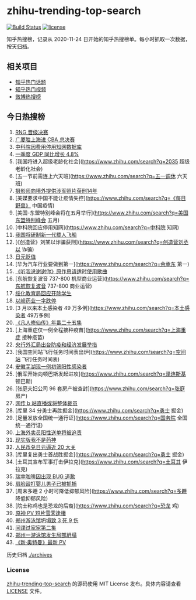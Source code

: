 # zhihu-trending-top-search

[![Build Status](https://github.com/justjavac/zhihu-trending-top-search/workflows/ci/badge.svg?branch=main)](https://github.com/justjavac/zhihu-trending-top-search/actions)
[![license](https://img.shields.io/github/license/justjavac/zhihu-trending-top-search)](https://github.com/justjavac/zhihu-trending-top-search/blob/main/LICENSE)

知乎热搜榜，记录从 2020-11-24 日开始的知乎热搜榜单。每小时抓取一次数据，按天[归档](./archives)。

## 相关项目

- [知乎热门话题](https://github.com/justjavac/zhihu-trending-hot-questions)
- [知乎热门视频](https://github.com/justjavac/zhihu-trending-hot-video)
- [微博热搜榜](https://github.com/justjavac/weibo-trending-hot-search)

## 今日热搜榜

<!-- BEGIN -->
<!-- 最后更新时间 Tue Apr 19 2022 20:31:01 GMT+0800 (China Standard Time) -->

1. [RNG 晋级决赛](https://www.zhihu.com/search?q=rng)
1. [广厦胜上海进 CBA 总决赛](https://www.zhihu.com/search?q=广厦晋级总决赛)
1. [中科院因费用停用知网数据库](https://www.zhihu.com/search?q=中科院停用知网数据库)
1. [一季度 GDP 同比增长 4.8%](https://www.zhihu.com/search?q=一季度GDP)
1. [我国将进入超级老龄化社会](https://www.zhihu.com/search?q=2035 超级老龄化社会)
1. [五一节前需连上六天班](https://www.zhihu.com/search?q=五一调休 六天班)
1. [摄影师向境外提供涉军照片获刑14年](https://www.zhihu.com/search?q=摄影师获刑14年)
1. [美媒要求中国不能让疫情失控](https://www.zhihu.com/search?q=《每日野兽》 中国疫情)
1. [美国-东盟特别峰会将在五月举行](https://www.zhihu.com/search?q=美国东盟特别峰会 五月)
1. [中科院回应停用知网](https://www.zhihu.com/search?q=中科院 知网)
1. [我国将研制新一代载人飞船](https://www.zhihu.com/search?q=我国将研制新一代载人飞船)
1. [《创造营》刘某以诈骗获刑](https://www.zhihu.com/search?q=创造营刘丞以 诈骗)
1. [日元贬值](https://www.zhihu.com/search?q=日元贬值)
1. [华为汽车行业要做到第一](https://www.zhihu.com/search?q=余承东 第一)
1. [《听我说谢谢你》原作恳请适时使用歌曲](https://www.zhihu.com/search?q=听我说谢谢你原作发声)
1. [东航恢复波音 737-800 机型商业运营](https://www.zhihu.com/search?q=东航恢复波音 737-800 商业运营)
1. [绥化教育局回应开除学生](https://www.zhihu.com/search?q=绥化教育局回应)
1. [以岭药业一字跌停](https://www.zhihu.com/search?q=以岭药业一字跌停)
1. [3 月以来本土感染者 49 万多例](https://www.zhihu.com/search?q=本土感染者 49万多例)
1. [《凡人修仙传》年番二十五集](https://www.zhihu.com/search?q=凡人修仙传之魔道争锋二十五集)
1. [上海重症仅一例全程接种疫苗](https://www.zhihu.com/search?q=上海重症 接种疫苗)
1. [央行外汇局出台防疫和经济发展举措](https://www.zhihu.com/search?q=央行外汇局出台举措)
1. [我国空间站飞行任务时间表出炉](https://www.zhihu.com/search?q=空间站 飞行任务时间表)
1. [安徽芜湖现一例初筛阳性感染者](https://www.zhihu.com/search?q=安徽芜湖疫情)
1. [俄军开始向顿巴斯发起进攻](https://www.zhihu.com/search?q=泽连斯基 顿巴斯)
1. [张庭夫妇公司 96 套房产被查封](https://www.zhihu.com/search?q=张庭 房产)
1. [网传 b 站直播或将整体裁员](https://www.zhihu.com/search?q=b站直播)
1. [库里 34 分勇士再胜掘金](https://www.zhihu.com/search?q=勇士 掘金)
1. [足量发放全国统一通行证](https://www.zhihu.com/search?q=国务院 全国统一通行证)
1. [上海外卖员阳性送单将被追责](https://www.zhihu.com/search?q=外卖员阳性送单将被追责)
1. [现实版我不是药神](https://www.zhihu.com/search?q=现实版我不是药神)
1. [人民币兑日元逼近 20 大关](https://www.zhihu.com/search?q=人民币兑日元)
1. [库里复出勇士首战胜掘金](https://www.zhihu.com/search?q=勇士 掘金)
1. [土耳其宣布军事打击伊拉克](https://www.zhihu.com/search?q=土耳其 伊拉克)
1. [瑞幸咖啡因出现 BUG 道歉](https://www.zhihu.com/search?q=瑞幸咖啡因BUG道歉)
1. [扇脸殴打婴儿男子已被抓捕](https://www.zhihu.com/search?q=扇脸殴打婴儿男子已被抓捕)
1. [周末多睡 2 小时可降低抑郁风险](https://www.zhihu.com/search?q=多睡 降低抑郁风险)
1. [院士称鸡也是恐龙的后裔](https://www.zhihu.com/search?q=恐龙 鸡)
1. [原神 PV 短片雪霁逢椿](https://www.zhihu.com/search?q=原神PV)
1. [郑州游泳馆坍塌致 3 死 9 伤](https://www.zhihu.com/search?q=郑州游泳馆坍塌)
1. [间谍过家家第二集](https://www.zhihu.com/search?q=间谍过家家第二集)
1. [郑州一游泳馆发生局部坍塌](https://www.zhihu.com/search?q=郑州游泳馆坍塌)
1. [《新·奥特曼》最新 PV](https://www.zhihu.com/search?q=新奥特曼PV)

<!-- END -->

历史归档 [./archives](./archives)

### License

[zhihu-trending-top-search](https://github.com/justjavac/zhihu-trending-top-search)
的源码使用 MIT License 发布。具体内容请查看 [LICENSE](./LICENSE) 文件。

